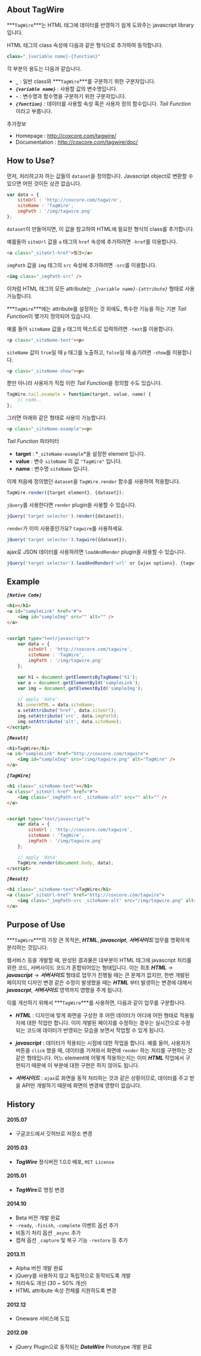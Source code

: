 ## About TagWire

***`TagWire`***는 HTML 태그에 데이터를 반영하기 쉽게 도와주는 javascript library 입니다.

HTML 태그의 class 속성에 다음과 같은 형식으로 추가하여 동작합니다.
```javascript
class="_{variable name}-{function}"
```

각 부분의 용도는 다음과 같습니다.
* **`_`** : 일반 class와 ***`TagWire`***를 구분하기 위한 구분자입니다.
* ***`{variable name}`*** : 사용할 값의 변수명입니다.
* **`-`** : 변수명과 함수명을 구분하기 위한 구분자입니다.
* ***`{function}`*** : 데이터를 사용할 속성 혹은 사용자 정의 함수입니다. *Tail Function* 이라고 부릅니다.

추가정보
* Homepage : http://coxcore.com/tagwire/
* Documentation : http://coxcore.com/tagwire/doc/

## How to Use?

먼저, 처리하고자 하는 값들의 `dataset`을 정의합니다. Javascript object로 변환할 수 있으면 어떤 것이든 상관 없습니다.

```javascript
var data = {
	siteUrl : 'http://coxcore.com/tagwire',
	siteName : 'TagWire',
	imgPath : '/img/tagwire.png'
};
```

`dataset`이 만들어지면, 이 값을 참고하여 HTML에 필요한 형식의 class를 추가합니다.

예를들어 `siteUrl` 값을 `a` 태그의 `href` 속성에 추가하려면 `-href`를 이용합니다.
```html
<a class="_siteUrl-href">링크</a>
```

`imgPath` 값을 `img` 태그의 `src` 속성에 추가하려면 `-src`를 이용합니다.
```html
<img class="_imgPath-src" />
```

이처럼 HTML 태그의 모든 attribute는 *`_{variable name}-{attribute}`* 형태로 사용가능합니다.

***`TagWire`***에는 attribute를 설정하는 것 외에도, 특수한 기능을 하는 기본 *Tail Function*이 몇가지 정의되어 있습니다.

예를 들어 `siteName` 값을 `p` 태그의 텍스트로 입력하려면 `-text`를 이용합니다.
```html
<p class="_siteName-text"><p>
```

`siteName` 값이 `true`일 때 `p` 태그를 노출하고, `false`일 때 숨기려면 `-show`를 이용합니다.
```html
<p class="_siteName-show"><p>
```

뿐만 아니라 사용자가 직접 이런 *Tail Function*을 정의할 수도 있습니다.
```javascript
TagWire.tail.example = function(target, value, name) {
    // code..
};
```

그러면 아래와 같은 형태로 사용이 가능합니다.
```html
<p class="_siteName-example"><p>
```

*Tail Function* 파라미터
* **target** : *`_siteName-example`*을 설정한 element 입니다.
* **value** : 변수 `siteName` 의 값 `"TagWire"` 입니다.
* **name** : 변수명 `siteName` 입니다.


이제 처음에 정의했던 `dataset`을 `TagWire.render` 함수를 사용하여 적용합니다.
```javascript
TagWire.render({target element}, {dataset});
```

`jQuery`를 사용한다면 `render` plugin을 사용할 수 있습니다.
```javascript
jQuery('target selector').render({dataset});
```

`render`가 이미 사용중인가요? `tagwire`를 사용하세요.
```javascript
jQuery('target selector').tagwire({dataset});
```

ajax로 JSON 데이터를 사용하려면 `loadAndRender` plugin을 사용할 수 있습니다.
```javascript
jQuery('target selector').loadAndRender('url' or {ajax options}, {tagwire options});
```


## Example

***`[Native Code]`***
```html
<h1></h1>
<a id="sampleLink" href="#">
    <img id="sampleImg" src="" alt="" />
</a>


<script type="text/javascript">
    var data = {
    	siteUrl : 'http://coxcore.com/tagwire',
    	siteName : 'TagWire',
    	imgPath : '/img/tagwire.png'
    };
    
    var h1 = document.getElementsByTagName('h1');
    var a = document.getElementById('sampleLink');
    var img = document.getElementById('sampleImg');
    
    // apply 'data'
    h1.innerHTML = data.siteName;
    a.setAttribute('href', data.siteUrl);
    img.setAttribute('src', data.imgPath);
    img.setAttribute('alt', data.siteName);
</script>
```

***`[Result]`***
```html
<h1>TagWire</h1>
<a id="sampleLink" href="http://coxcore.com/tagwire">
    <img id="sampleImg" src="/img/tagwire.png" alt="TagWire" />
</a>
```

***`[TagWire]`***
```html
<h1 class="_siteName-text"></h1>
<a class="_siteUrl-href" href="#">
    <img class="_imgPath-src _siteName-alt" src="" alt="" />
</a>


<script type="text/javascript">
    var data = {
    	siteUrl : 'http://coxcore.com/tagwire',
    	siteName : 'TagWire',
    	imgPath : '/img/tagwire.png'
    };

    // apply 'data'
    TagWire.render(document.body, data); 
</script>
```

***`[Result]`***
```html
<h1 class="_siteName-text">TagWire</h1>
<a class="_siteUrl-href" href="http://coxcore.com/tagwire">
    <img class="_imgPath-src _siteName-alt" src="/img/tagwire.png" alt="TagWire" />
</a>
```


## Purpose of Use
***`TagWire`***의 가장 큰 목적은, ***HTML***, ***javascript***, ***서버사이드*** 업무를 명확하게 분리하는 것입니다.

웹서비스 등을 개발할 때, 완성된 결과물은 대부분이 HTML 태그에 javascript 처리를 위한 코드, 서버사이드 코드가 혼합되어있는 형태입니다. 이는 최초 ***HTML*** -> ***javascript*** -> ***서버사이드*** 형태로 업무가 진행될 때는 큰 문제가 없지만, 한번 개발된 페이지의 디자인 변경 같은 수정이 발생했을 때는 ***HTML*** 부터 발생하는 변경에 대해서 ***javascrpt***, ***서버사이드*** 영역까지 영향을 주게 됩니다.

이를 개선하기 위해서 ***`TagWire`***를 사용하면, 다음과 같이 업무를 구분합니다.

* ***HTML*** : 디자인에 맞게 화면을 구성한 후 어떤 데이터가 어디에 어떤 형태로 적용될지에 대한 작업만 합니다. 이미 개발된 페이지를 수정하는 경우는 실시간으로 수정되는 코드에 데이터가 반영되는 모습을 보면서 작업할 수 있게 됩니다.

* ***javascript*** : 데이터가 적용되는 시점에 대한 작업을 합니다. 예를 들어, 사용자가 버튼을 `click` 했을 때, 데이터를 가져와서 화면에 `render` 하는 처리를 구현하는 것 같은 형태입니다. 어느 element에 어떻게 적용하는지는 이미 ***HTML*** 작업에서 구현되기 때문에 이 부분에 대한 구현은 하지 않아도 됩니다.

* ***서버사이드*** : `ajax`로 화면을 동적 처리하는 것과 같은 상황이므로, 데이터를 주고 받을 API만 개발하기 때문에 화면의 변경에 영향이 없습니다.


## History
#### 2015.07
+ 구글코드에서 깃허브로 저장소 변경

#### 2015.03
+ ***TagWire*** 정식버전 1.0.0 배포, `MIT License`

#### 2015.01
+ ***TagWire***로 명칭 변경

#### 2014.10
+ Beta 버전 개발 완료
+ `-ready`, `-finish`, `-complete` 이벤트 옵션 추가
+ 비동기 처리 옵션 `_async` 추가
+ 캡쳐 옵션 `_capture` 및 복구 기능 `-restore` 등 추가
 
#### 2013.11
+ Alpha 버전 개발 완료
+ jQuery를 사용하지 않고 독립적으로 동작되도록 개발
+ 처리속도 개선 (30 ~ 50% 개선)
+ HTML attribute 속성 전체를 지원하도록 변경

#### 2012.12
+ Oneware 서비스에 도입

#### 2012.09
+ jQuery Plugin으로 동작되는 ***DataWire*** Prototype 개발 완료
